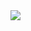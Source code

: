 <!-- #image --><img align="center" src="https://apod.nasa.gov/apod/image/1106/lss2_2mass_900.jpg"></br><!-- #end -->
